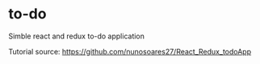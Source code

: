 # to-do
Simble react and redux to-do application

Tutorial source: https://github.com/nunosoares27/React_Redux_todoApp

